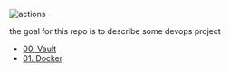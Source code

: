 ![actions](https://github.com/mohamedltaief1994/DummiesDevopsTuto/actions/workflows/main.yml/badge.svg)


the goal for this repo is to describe some devops project
- [00. Vault](https://github.com/mohamedltaief1994/DummiesDevopsTuto/tree/master/Vault)
- [01. Docker](https://github.com/mohamedltaief1994/DummiesDevopsTuto/tree/master/Docker)
